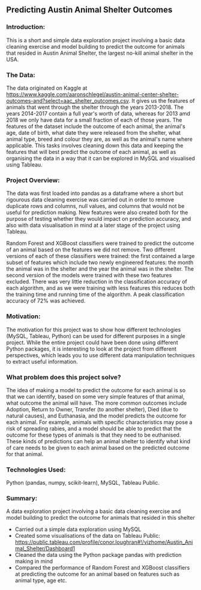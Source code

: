 ## Predicting Austin Animal Shelter Outcomes

### Introduction:
This is a short and simple data exploration project involving a basic data cleaning exercise and model building to predict the outcome for animals that resided in Austin Animal Shelter, the largest no-kill animal shelter in the USA.

### The Data:
The data originated on Kaggle at https://www.kaggle.com/aaronschlegel/austin-animal-center-shelter-outcomes-and?select=aac_shelter_outcomes.csv. It gives us the features of animals that went through the shelter through the years 2013-2018. The years 2014-2017 contain a full year's worth of data, whereas for 2013 amd 2018 we only have data for a small fraction of each of those years. The features of the dataset include the outcome of each animal, the animal's age, date of birth, what date they were released from the shelter, what animal type, breed and colour they are, as well as the animal's name where applicable. This tasks involves cleaning down this data and keeping the features that will best predict the outcome of each animal, as well as organising the data in a way that it can be explored in MySQL and visualised using Tableau.

### Project Overview:
The data was first loaded into pandas as a dataframe where a short but rigourous data cleaning exercise was carried out in order to remove duplicate rows and columns, null values, and columns that would not be useful for prediction making. New features were also created both for the purpose of testing whether they would impact on prediction accuracy, and also with data visualisation in mind at a later stage of the project using Tableau. 

Random Forest and XGBoost classifiers were trained to predict the outcome of an animal based on the features we did not remove. Two different versions of each of these classifiers were trained: the first contained a large subset of features which include two newly engineered features: the month the animal was in the shelter and the year the animal was in the shelter. The second version of the models were trained with these two features excluded. There was very little reduction in the classification accuracy of each algorithm, and as we were training with less features this reduces both the training time and running time of the algorithm. A peak classification accuracy of 72% was achieved.

### Motivation:
The motivation for this project was to show how different technologies (MySQL, Tableau, Python) can be used for different purposes in a single project. While the entire project could have been done using different Python packages, it is interesting to look at the project from different perspectives, which leads you to use different data manipulation techniques to extract useful information.

### What problem does this project solve?
The idea of making a model to predict the outcome for each animal is so that we can identify, based on some very simple features of that animal, what outcome the animal will have. The more common outcomes include Adoption, Return to Owner, Transfer (to another shelter), Died (due to natural causes), and Euthanasia, and the model predicts the outcome for each animal. For example, animals with specific characteristics may pose a risk of spreading rabies, and a model should be able to predict that the outcome for these types of animals is that they need to be euthanised. These kinds of predictions can help an animal shelter to identify what kind of care needs to be given to each animal based on the predicted outcome for that animal.

### Technologies Used:
Python (pandas, numpy, scikit-learn), MySQL, Tableau Public.

### Summary:
A data exploration project involving a basic data cleaning exercise and model building to predict the outcome for animals that resided in this shelter
- Carried out a simple data exploration using MySQL
- Created some visualisations of the data on Tableau Public: https://public.tableau.com/profile/conor.loughran#!/vizhome/Austin_Animal_Shelter/Dashboard1
- Cleaned the data using the Python package pandas with prediction making in mind
- Compared the performance of Random Forest and XGBoost classifiers at predicting the outcome for an animal based on features such as animal type, age etc. 
